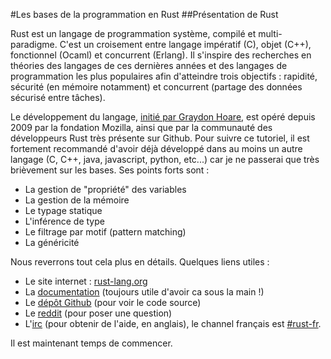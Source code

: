 #Les bases de la programmation en Rust
##Présentation de Rust

Rust est un langage de programmation système, compilé et multi-paradigme. C'est un croisement entre langage impératif (C), objet (C++), fonctionnel (Ocaml) et concurrent (Erlang). Il s'inspire des recherches en théories des langages de ces dernières années et des langages de programmation les plus populaires afin d'atteindre trois objectifs : rapidité, sécurité (en mémoire notamment) et concurrent (partage des données sécurisé entre tâches).

Le développement du langage, [initié par Graydon Hoare](https://www.reddit.com/r/rust/comments/27jvdt/internet_archaeology_the_definitive_endall_source/), est opéré depuis 2009 par la fondation Mozilla, ainsi que par la communauté des développeurs Rust très présente sur Github. Pour suivre ce tutoriel, il est fortement recommandé d'avoir déjà développé dans au moins un autre langage (C, C++, java, javascript, python, etc...) car je ne passerai que très brièvement sur les bases. Ses points forts sont :
 * La gestion de "propriété" des variables
 * La gestion de la mémoire
 * Le typage statique
 * L'inférence de type
 * Le filtrage par motif (pattern matching)
 * La généricité

Nous reverrons tout cela plus en détails. Quelques liens utiles :
 * Le site internet : [rust-lang.org](http://www.rust-lang.org)
 * La [documentation](http://doc.rust-lang.org/stable/std/) (toujours utile d'avoir ca sous la main !)
 * Le [dépôt Github](https://github.com/rust-lang/rust) (pour voir le code source)
 * Le [reddit](http://www.reddit.com/r/rust) (pour poser une question)
 * L'[irc](https://chat.mibbit.com/?server=irc.mozilla.org&channel=%23rust) (pour obtenir de l'aide, en anglais), le channel français est [#rust-fr](https://chat.mibbit.com/?server=irc.mozilla.org&channel=%23rust-fr).
 
Il est maintenant temps de commencer.
